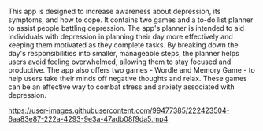 
This app is designed to increase awareness about depression, its symptoms, and how to cope. It contains two games and a to-do list planner to assist people battling depression. The app's planner is intended to aid individuals with depression in planning their day more effectively and keeping them motivated as they complete tasks. By breaking down the day's responsibilities into smaller, manageable steps, the planner helps users avoid feeling overwhelmed, allowing them to stay focused and productive. The app also offers two games - Wordle and Memory Game - to help users take their minds off negative thoughts and relax. These games can be an effective way to combat stress and anxiety associated with depression. 



https://user-images.githubusercontent.com/99477385/222423504-6aa83e87-222a-4293-9e3a-47adb08f9da5.mp4



